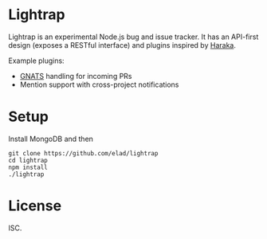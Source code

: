 # Lightrap

Lightrap is an experimental Node.js bug and issue tracker. It has an API-first design (exposes a RESTful interface) and plugins inspired by [Haraka](https://haraka.github.io/).

Example plugins:

  * [GNATS](http://www.gnu.org/software/gnats/) handling for incoming PRs
  * Mention support with cross-project notifications

# Setup

Install MongoDB and then

```
git clone https://github.com/elad/lightrap
cd lightrap
npm install
./lightrap
```

# License

ISC.
